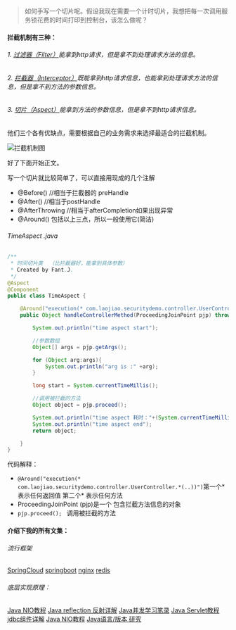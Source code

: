 >如何手写一个切片呢。假设我现在需要一个计时切片，我想把每一次调用服务锁花费的时间打印到控制台，该怎么做呢？

####   拦截机制有三种：
######  1. [过滤器（Filter）](https://www.jianshu.com/p/3960fd97a294)能拿到http请求，但是拿不到处理请求方法的信息。
######  2. [拦截器（Interceptor）](https://www.jianshu.com/p/43e937436386)既能拿到http请求信息，也能拿到处理请求方法的信息，但是拿不到方法的参数信息。
######  3. [切片（Aspect）](https://www.jianshu.com/p/38930293748d)能拿到方法的参数信息，但是拿不到http请求信息。
他们三个各有优缺点，需要根据自己的业务需求来选择最适合的拦截机制。

![拦截机制图](https://upload-images.jianshu.io/upload_images/5786888-821480ad23e4ce5f.png?imageMogr2/auto-orient/strip%7CimageView2/2/w/1240)

好了下面开始正文。

写一个切片就比较简单了，可以直接用现成的几个注解

* @Before()   //相当于拦截器的 preHandle
* @After()   //相当于postHandle
* @AfterThrowing   //相当于afterCompletion如果出现异常
* @Around()    包括以上三点，所以一般使用它(简洁)


######  TimeAspect .java
```java
/**
 * 时间切片类  （比拦截器好，能拿到具体参数）
 * Created by Fant.J.
 */
@Aspect
@Component
public class TimeAspect {

    @Around("execution(* com.laojiao.securitydemo.controller.UserController.*(..))")   //第一个* 表示任何返回值   第二个* 表示任何方法
    public Object handleControllerMethod(ProceedingJoinPoint pjp) throws Throwable {    //pjp是一个 包含拦截方法信息的对象

        System.out.println("time aspect start");

        //参数数组
        Object[] args = pjp.getArgs();

        for (Object arg:args){
            System.out.println("arg is :" +arg);
        }

        long start = System.currentTimeMillis();

        //调用被拦截的方法
        Object object = pjp.proceed();

        System.out.println("time aspect 耗时："+(System.currentTimeMillis() - start));
        System.out.println("time aspect end");
        return object;

    }
}

```
代码解释：
* ` @Around("execution(* com.laojiao.securitydemo.controller.UserController.*(..))") `第一个* 表示任何返回值   第二个* 表示任何方法
* ProceedingJoinPoint (pjp)是一个 包含拦截方法信息的对象
*  `pjp.proceed(); `   调用被拦截的方法


####   介绍下我的所有文集：
######   流行框架
[SpringCloud](https://www.jianshu.com/nb/18726057)
[springboot](https://www.jianshu.com/nb/19053594)
[nginx](https://www.jianshu.com/nb/18436827)
[redis](https://www.jianshu.com/nb/21461220)

######  底层实现原理：
[Java NIO教程](https://www.jianshu.com/nb/21635138)
[Java reflection 反射详解](https://www.jianshu.com/nb/21989596)
[Java并发学习笔录](https://www.jianshu.com/nb/22549959)
[Java Servlet教程](https://www.jianshu.com/nb/22065472)
[jdbc组件详解](https://www.jianshu.com/nb/22774157)
[Java NIO教程](https://www.jianshu.com/nb/21635138)
[Java语言/版本 研究](https://www.jianshu.com/nb/19137666)
